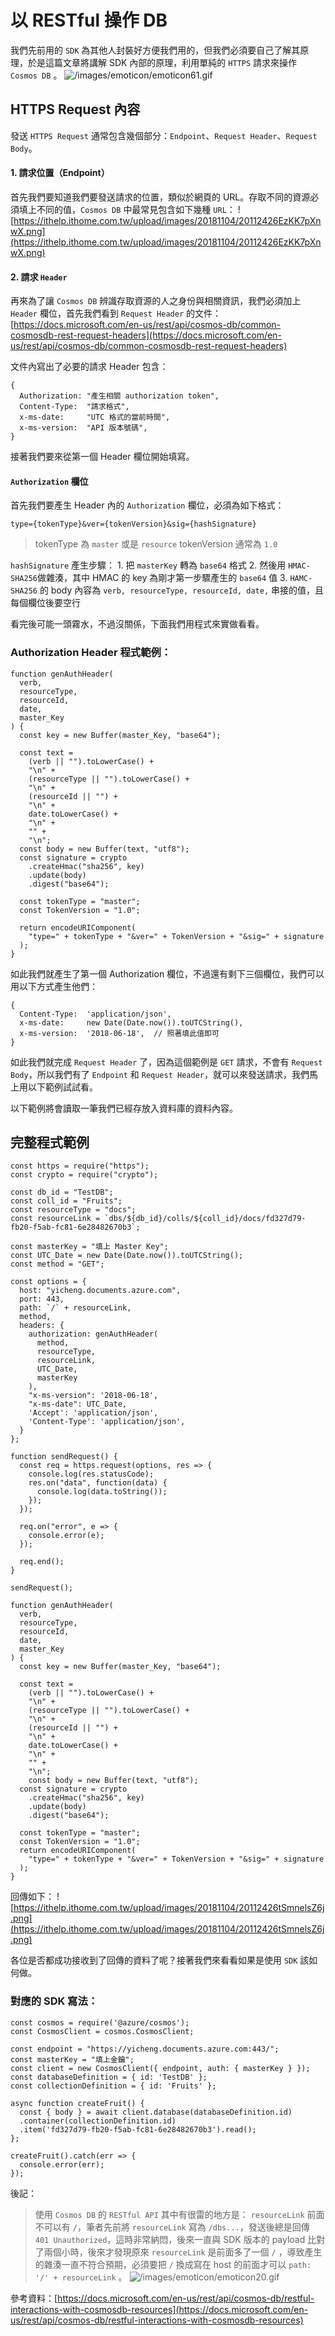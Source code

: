# 以 RESTful 操作 DB

我們先前用的 `SDK` 為其他人封裝好方便我們用的，但我們必須要自己了解其原理，於是這篇文章將講解 SDK 內部的原理，利用單純的 `HTTPS` 請求來操作 `Cosmos DB` 。 ![/images/emoticon/emoticon61.gif](https://github.com/easonwang01/web_advance/tree/1925ddcb36447378ab5377e38c84f5ccccca8136/images/emoticon/emoticon61.gif)

## HTTPS Request 內容

發送 `HTTPS Request` 通常包含幾個部分：`Endpoint`、`Request Header`、`Request Body`。

#### 1. 請求位置（Endpoint）

首先我們要知道我們要發送請求的位置，類似於網頁的 URL。存取不同的資源必須填上不同的值，`Cosmos DB` 中最常見包含如下幾種 `URL`： ![https://ithelp.ithome.com.tw/upload/images/20181104/20112426EzKK7pXnwX.png](https://ithelp.ithome.com.tw/upload/images/20181104/20112426EzKK7pXnwX.png)

#### 2. 請求 `Header`

再來為了讓 `Cosmos DB` 辨識存取資源的人之身份與相關資訊，我們必須加上 `Header` 欄位，首先我們看到 `Request Header` 的文件：[https://docs.microsoft.com/en-us/rest/api/cosmos-db/common-cosmosdb-rest-request-headers](https://docs.microsoft.com/en-us/rest/api/cosmos-db/common-cosmosdb-rest-request-headers)

文件內寫出了必要的請求 Header 包含：

```text
{
  Authorization: "產生相關 authorization token",
  Content-Type:  "請求格式",
  x-ms-date:     "UTC 格式的當前時間",
  x-ms-version:  "API 版本號碼",
}
```

接著我們要來從第一個 Header 欄位開始填寫。

#### `Authorization` 欄位

首先我們要產生 Header 內的 `Authorization` 欄位，必須為如下格式：

```text
type={tokenType}&ver={tokenVersion}&sig={hashSignature}
```

> tokenType 為 `master` 或是 `resource` tokenVersion 通常為 `1.0`

`hashSignature` 產生步驟： 1. 把 `masterKey` 轉為 `base64` 格式 2. 然後用 `HMAC-SHA256`做雜湊，其中 HMAC 的 key 為剛才第一步驟產生的 `base64` 值 3. `HAMC-SHA256` 的 body 內容為 `verb, resourceType, resourceId, date,` 串接的值，且每個欄位後要空行

看完後可能一頭霧水，不過沒關係，下面我們用程式來實做看看。

### Authorization Header 程式範例：

```text
function genAuthHeader(
  verb,
  resourceType,
  resourceId,
  date,
  master_Key
) {
  const key = new Buffer(master_Key, "base64");

  const text =
    (verb || "").toLowerCase() +
    "\n" +
    (resourceType || "").toLowerCase() +
    "\n" +
    (resourceId || "") +
    "\n" +
    date.toLowerCase() +
    "\n" +
    "" +
    "\n";
  const body = new Buffer(text, "utf8");
  const signature = crypto
    .createHmac("sha256", key)
    .update(body)
    .digest("base64");

  const tokenType = "master";
  const TokenVersion = "1.0";

  return encodeURIComponent(
    "type=" + tokenType + "&ver=" + TokenVersion + "&sig=" + signature
  );
}
```

如此我們就產生了第一個 Authorization 欄位，不過還有剩下三個欄位，我們可以用以下方式產生他們：

```text
{
  Content-Type:  'application/json',
  x-ms-date:     new Date(Date.now()).toUTCString(),
  x-ms-version:  '2018-06-18',  // 照著填此值即可
}
```

如此我們就完成 `Request Header` 了，因為這個範例是 `GET` 請求，不會有 `Request Body`，所以我們有了 `Endpoint` 和 `Request Header`，就可以來發送請求，我們馬上用以下範例試試看。

以下範例將會讀取一筆我們已經存放入資料庫的資料內容。

## 完整程式範例

```text
const https = require("https");
const crypto = require("crypto");

const db_id = "TestDB";
const coll_id = "Fruits";
const resourceType = "docs";
const resourceLink = `dbs/${db_id}/colls/${coll_id}/docs/fd327d79-fb20-f5ab-fc81-6e28482670b3`;

const masterKey = "填上 Master Key";
const UTC_Date = new Date(Date.now()).toUTCString();
const method = "GET";

const options = {
  host: "yicheng.documents.azure.com",
  port: 443,
  path: `/` + resourceLink,
  method,
  headers: {
    authorization: genAuthHeader(
      method,
      resourceType,
      resourceLink,
      UTC_Date,
      masterKey
    ), 
    "x-ms-version": '2018-06-18',
    "x-ms-date": UTC_Date,
    'Accept': 'application/json',
    'Content-Type': 'application/json',
  }
};

function sendRequest() {
  const req = https.request(options, res => {
    console.log(res.statusCode);
    res.on("data", function(data) {
      console.log(data.toString());
    });
  });

  req.on("error", e => {
    console.error(e);
  });

  req.end();
}

sendRequest();

function genAuthHeader(
  verb,
  resourceType,
  resourceId,
  date,
  master_Key
) {
  const key = new Buffer(master_Key, "base64");

  const text =
    (verb || "").toLowerCase() +
    "\n" +
    (resourceType || "").toLowerCase() +
    "\n" +
    (resourceId || "") +
    "\n" +
    date.toLowerCase() +
    "\n" +
    "" +
    "\n";
    const body = new Buffer(text, "utf8");
  const signature = crypto
    .createHmac("sha256", key)
    .update(body)
    .digest("base64");

  const tokenType = "master";
  const TokenVersion = "1.0";
  return encodeURIComponent(
    "type=" + tokenType + "&ver=" + TokenVersion + "&sig=" + signature
  );
}
```

回傳如下： ![https://ithelp.ithome.com.tw/upload/images/20181104/20112426tSmnelsZ6j.png](https://ithelp.ithome.com.tw/upload/images/20181104/20112426tSmnelsZ6j.png)

各位是否都成功接收到了回傳的資料了呢？接著我們來看看如果是使用 `SDK` 該如何做。

### 對應的 SDK 寫法：

```text
const cosmos = require('@azure/cosmos');
const CosmosClient = cosmos.CosmosClient;

const endpoint = "https://yicheng.documents.azure.com:443/";
const masterKey = "填上金鑰";
const client = new CosmosClient({ endpoint, auth: { masterKey } });
const databaseDefinition = { id: 'TestDB' };
const collectionDefinition = { id: 'Fruits' };

async function createFruit() {
  const { body } = await client.database(databaseDefinition.id)
  .container(collectionDefinition.id)
  .item('fd327d79-fb20-f5ab-fc81-6e28482670b3').read();
};

createFruit().catch(err => {
  console.error(err);
});
```

後記：

> 使用 `Cosmos DB` 的 `RESTful API` 其中有很雷的地方是： `resourceLink` 前面不可以有 `/`，筆者先前將 `resourceLink` 寫為 `/dbs...`，發送後總是回傳 `401 Unauthorized`，這時非常納悶，後來一直與 SDK 版本的 payload 比對了兩個小時，後來才發現原來 `resourceLink` 是前面多了一個 `/` ，導致產生的雜湊一直不符合預期，必須要把 `/` 換成寫在 host 的前面才可以 `path: '/' + resourceLink` 。 ![/images/emoticon/emoticon20.gif](https://github.com/easonwang01/web_advance/tree/1925ddcb36447378ab5377e38c84f5ccccca8136/images/emoticon/emoticon20.gif)

參考資料：[https://docs.microsoft.com/en-us/rest/api/cosmos-db/restful-interactions-with-cosmosdb-resources](https://docs.microsoft.com/en-us/rest/api/cosmos-db/restful-interactions-with-cosmosdb-resources)

